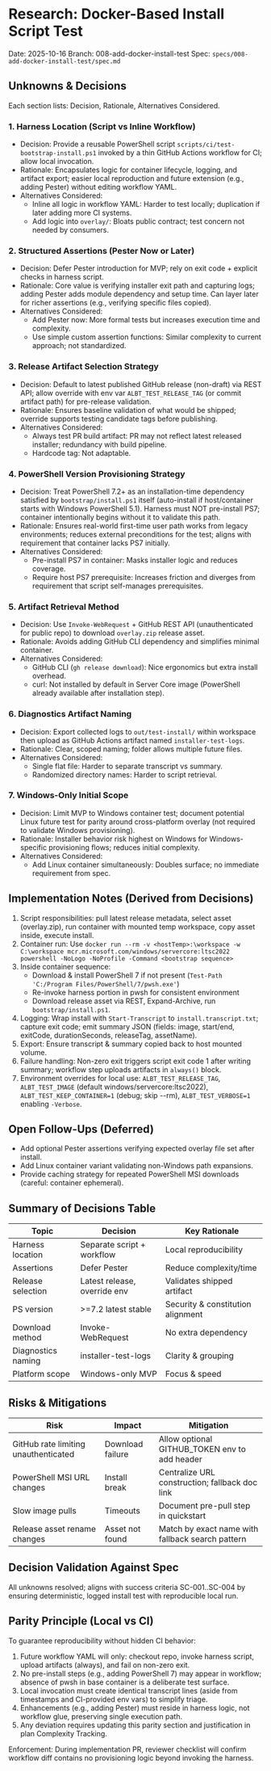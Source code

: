 # Research: Docker-Based Install Script Test

Date: 2025-10-16
Branch: 008-add-docker-install-test
Spec: `specs/008-add-docker-install-test/spec.md`

## Unknowns & Decisions

Each section lists: Decision, Rationale, Alternatives Considered.

### 1. Harness Location (Script vs Inline Workflow)
- Decision: Provide a reusable PowerShell script `scripts/ci/test-bootstrap-install.ps1` invoked by a thin GitHub Actions workflow for CI; allow local invocation.
- Rationale: Encapsulates logic for container lifecycle, logging, and artifact export; easier local reproduction and future extension (e.g., adding Pester) without editing workflow YAML.
- Alternatives Considered:
  - Inline all logic in workflow YAML: Harder to test locally; duplication if later adding more CI systems.
  - Add logic into `overlay/`: Bloats public contract; test concern not needed by consumers.

### 2. Structured Assertions (Pester Now or Later)
- Decision: Defer Pester introduction for MVP; rely on exit code + explicit checks in harness script.
- Rationale: Core value is verifying installer exit path and capturing logs; adding Pester adds module dependency and setup time. Can layer later for richer assertions (e.g., verifying specific files copied).
- Alternatives Considered:
  - Add Pester now: More formal tests but increases execution time and complexity.
  - Use simple custom assertion functions: Similar complexity to current approach; not standardized.

### 3. Release Artifact Selection Strategy
- Decision: Default to latest published GitHub release (non-draft) via REST API; allow override with env var `ALBT_TEST_RELEASE_TAG` (or commit artifact path) for pre-release validation.
- Rationale: Ensures baseline validation of what would be shipped; override supports testing candidate tags before publishing.
- Alternatives Considered:
  - Always test PR build artifact: PR may not reflect latest released installer; redundancy with build pipeline.
  - Hardcode tag: Not adaptable.

### 4. PowerShell Version Provisioning Strategy
- Decision: Treat PowerShell 7.2+ as an installation-time dependency satisfied by `bootstrap/install.ps1` itself (auto-install if host/container starts with Windows PowerShell 5.1). Harness must NOT pre-install PS7; container intentionally begins without it to validate this path.
- Rationale: Ensures real-world first-time user path works from legacy environments; reduces external preconditions for the test; aligns with requirement that container lacks PS7 initially.
- Alternatives Considered:
  - Pre-install PS7 in container: Masks installer logic and reduces coverage.
  - Require host PS7 prerequisite: Increases friction and diverges from requirement that script self-manages prerequisites.

### 5. Artifact Retrieval Method
- Decision: Use `Invoke-WebRequest` + GitHub REST API (unauthenticated for public repo) to download `overlay.zip` release asset.
- Rationale: Avoids adding GitHub CLI dependency and simplifies minimal container.
- Alternatives Considered:
  - GitHub CLI (`gh release download`): Nice ergonomics but extra install overhead.
  - curl: Not installed by default in Server Core image (PowerShell already available after installation step).

### 6. Diagnostics Artifact Naming
- Decision: Export collected logs to `out/test-install/` within workspace then upload as GitHub Actions artifact named `installer-test-logs`.
- Rationale: Clear, scoped naming; folder allows multiple future files.
- Alternatives Considered:
  - Single flat file: Harder to separate transcript vs summary.
  - Randomized directory names: Harder to script retrieval.

### 7. Windows-Only Initial Scope
- Decision: Limit MVP to Windows container test; document potential Linux future test for parity around cross-platform overlay (not required to validate Windows provisioning).
- Rationale: Installer behavior risk highest on Windows for Windows-specific provisioning flows; reduces initial complexity.
- Alternatives Considered:
  - Add Linux container simultaneously: Doubles surface; no immediate requirement from spec.

## Implementation Notes (Derived from Decisions)

1. Script responsibilities: pull latest release metadata, select asset (overlay.zip), run container with mounted temp workspace, copy asset inside, execute install.
2. Container run: Use `docker run --rm -v <hostTemp>:\workspace -w C:\workspace mcr.microsoft.com/windows/servercore:ltsc2022 powershell -NoLogo -NoProfile -Command <bootstrap sequence>`
3. Inside container sequence:
   - Download & install PowerShell 7 if not present (`Test-Path 'C:/Program Files/PowerShell/7/pwsh.exe'`)
   - Re-invoke harness portion in pwsh for consistent environment
   - Download release asset via REST, Expand-Archive, run `bootstrap/install.ps1`.
4. Logging: Wrap install with `Start-Transcript` to `install.transcript.txt`; capture exit code; emit summary JSON (fields: image, start/end, exitCode, durationSeconds, releaseTag, assetName).
5. Export: Ensure transcript & summary copied back to host mounted volume.
6. Failure handling: Non-zero exit triggers script exit code 1 after writing summary; workflow step uploads artifacts in `always()` block.
7. Environment overrides for local use: `ALBT_TEST_RELEASE_TAG`, `ALBT_TEST_IMAGE` (default windows/servercore:ltsc2022), `ALBT_TEST_KEEP_CONTAINER=1` (debug; skip --rm), `ALBT_TEST_VERBOSE=1` enabling `-Verbose`.

## Open Follow-Ups (Deferred)
- Add optional Pester assertions verifying expected overlay file set after install.
- Add Linux container variant validating non-Windows path expansions.
- Provide caching strategy for repeated PowerShell MSI downloads (careful: container ephemeral).

## Summary of Decisions Table

| Topic | Decision | Key Rationale |
|-------|----------|---------------|
| Harness location | Separate script + workflow | Local reproducibility |
| Assertions | Defer Pester | Reduce complexity/time |
| Release selection | Latest release, override env | Validates shipped artifact |
| PS version | >=7.2 latest stable | Security & constitution alignment |
| Download method | Invoke-WebRequest | No extra dependency |
| Diagnostics naming | installer-test-logs | Clarity & grouping |
| Platform scope | Windows-only MVP | Focus & speed |

## Risks & Mitigations

| Risk | Impact | Mitigation |
|------|--------|------------|
| GitHub rate limiting unauthenticated | Download failure | Allow optional GITHUB_TOKEN env to add header |
| PowerShell MSI URL changes | Install break | Centralize URL construction; fallback doc link |
| Slow image pulls | Timeouts | Document pre-pull step in quickstart |
| Release asset rename changes | Asset not found | Match by exact name with fallback search pattern |

## Decision Validation Against Spec
All unknowns resolved; aligns with success criteria SC-001..SC-004 by ensuring deterministic, logged install test with reproducible local run.

## Parity Principle (Local vs CI)
To guarantee reproducibility without hidden CI behavior:
1. Future workflow YAML will only: checkout repo, invoke harness script, upload artifacts (always), and fail on non-zero exit.
2. No pre-install steps (e.g., adding PowerShell 7) may appear in workflow; absence of pwsh in base container is a deliberate test surface.
3. Local invocation must create identical transcript lines (aside from timestamps and CI-provided env vars) to simplify triage.
4. Enhancements (e.g., adding Pester) must reside in harness logic, not workflow glue, preserving single execution path.
5. Any deviation requires updating this parity section and justification in plan Complexity Tracking.

Enforcement: During implementation PR, reviewer checklist will confirm workflow diff contains no provisioning logic beyond invoking the harness.
